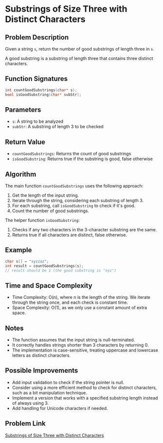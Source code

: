 # Substrings of Size Three with Distinct Characters

## Problem Description

Given a string `s`, return the number of good substrings of length three in `s`.

A good substring is a substring of length three that contains three distinct characters.

## Function Signatures

```c
int countGoodSubstrings(char* s);
bool isGoodSubstring(char* subStr);
```

## Parameters

- `s`: A string to be analyzed
- `subStr`: A substring of length 3 to be checked

## Return Value

- `countGoodSubstrings`: Returns the count of good substrings
- `isGoodSubstring`: Returns true if the substring is good, false otherwise

## Algorithm

The main function `countGoodSubstrings` uses the following approach:
1. Get the length of the input string.
2. Iterate through the string, considering each substring of length 3.
3. For each substring, call `isGoodSubstring` to check if it's good.
4. Count the number of good substrings.

The helper function `isGoodSubstring`:
1. Checks if any two characters in the 3-character substring are the same.
2. Returns true if all characters are distinct, false otherwise.

## Example

```c
char s[] = "xyzzaz";
int result = countGoodSubstrings(s);
// result should be 1 (the good substring is "xyz")
```

## Time and Space Complexity

- Time Complexity: O(n), where n is the length of the string. We iterate through the string once, and each check is constant time.
- Space Complexity: O(1), as we only use a constant amount of extra space.

## Notes

- The function assumes that the input string is null-terminated.
- It correctly handles strings shorter than 3 characters by returning 0.
- The implementation is case-sensitive, treating uppercase and lowercase letters as distinct characters.

## Possible Improvements

- Add input validation to check if the string pointer is null.
- Consider using a more efficient method to check for distinct characters, such as a bit manipulation technique.
- Implement a version that works with a specified substring length instead of always using 3.
- Add handling for Unicode characters if needed.

## Problem Link
[Substrings of Size Three with Distinct Characters](https://leetcode.com/problems/substrings-of-size-three-with-distinct-characters/description/)